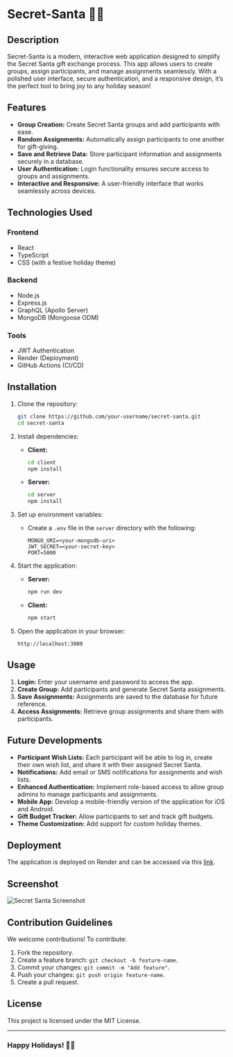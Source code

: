 # Secret-Santa 🎅🎁

## Description
Secret-Santa is a modern, interactive web application designed to simplify the Secret Santa gift exchange process. This app allows users to create groups, assign participants, and manage assignments seamlessly. With a polished user interface, secure authentication, and a responsive design, it’s the perfect tool to bring joy to any holiday season!

## Features
- **Group Creation:** Create Secret Santa groups and add participants with ease.
- **Random Assignments:** Automatically assign participants to one another for gift-giving.
- **Save and Retrieve Data:** Store participant information and assignments securely in a database.
- **User Authentication:** Login functionality ensures secure access to groups and assignments.
- **Interactive and Responsive:** A user-friendly interface that works seamlessly across devices.

## Technologies Used
### Frontend
- React
- TypeScript
- CSS (with a festive holiday theme)

### Backend
- Node.js
- Express.js
- GraphQL (Apollo Server)
- MongoDB (Mongoose ODM)

### Tools
- JWT Authentication
- Render (Deployment)
- GitHub Actions (CI/CD)

## Installation
1. Clone the repository:
   ```bash
   git clone https://github.com/your-username/secret-santa.git
   cd secret-santa
   ```

2. Install dependencies:
   - **Client:**
     ```bash
     cd client
     npm install
     ```
   - **Server:**
     ```bash
     cd server
     npm install
     ```

3. Set up environment variables:
   - Create a `.env` file in the `server` directory with the following:
     ```
     MONGO_URI=<your-mongodb-uri>
     JWT_SECRET=<your-secret-key>
     PORT=5000
     ```

4. Start the application:
   - **Server:**
     ```bash
     npm run dev
     ```
   - **Client:**
     ```bash
     npm start
     ```

5. Open the application in your browser:
   ```
   http://localhost:3000
   ```

## Usage
1. **Login:** Enter your username and password to access the app.
2. **Create Group:** Add participants and generate Secret Santa assignments.
3. **Save Assignments:** Assignments are saved to the database for future reference.
4. **Access Assignments:** Retrieve group assignments and share them with participants.

## Future Developments
- **Participant Wish Lists:** Each participant will be able to log in, create their own wish list, and share it with their assigned Secret Santa.
- **Notifications:** Add email or SMS notifications for assignments and wish lists.
- **Enhanced Authentication:** Implement role-based access to allow group admins to manage participants and assignments.
- **Mobile App:** Develop a mobile-friendly version of the application for iOS and Android.
- **Gift Budget Tracker:** Allow participants to set and track gift budgets.
- **Theme Customization:** Add support for custom holiday themes.

## Deployment
The application is deployed on Render and can be accessed via this [link](https://your-app-url.render.com).

## Screenshot
![Secret Santa Screenshot](./screenshot.png)

## Contribution Guidelines
We welcome contributions! To contribute:
1. Fork the repository.
2. Create a feature branch: `git checkout -b feature-name`.
3. Commit your changes: `git commit -m "Add feature"`.
4. Push your changes: `git push origin feature-name`.
5. Create a pull request.

## License
This project is licensed under the MIT License. 

---

### Happy Holidays! 🎄✨
